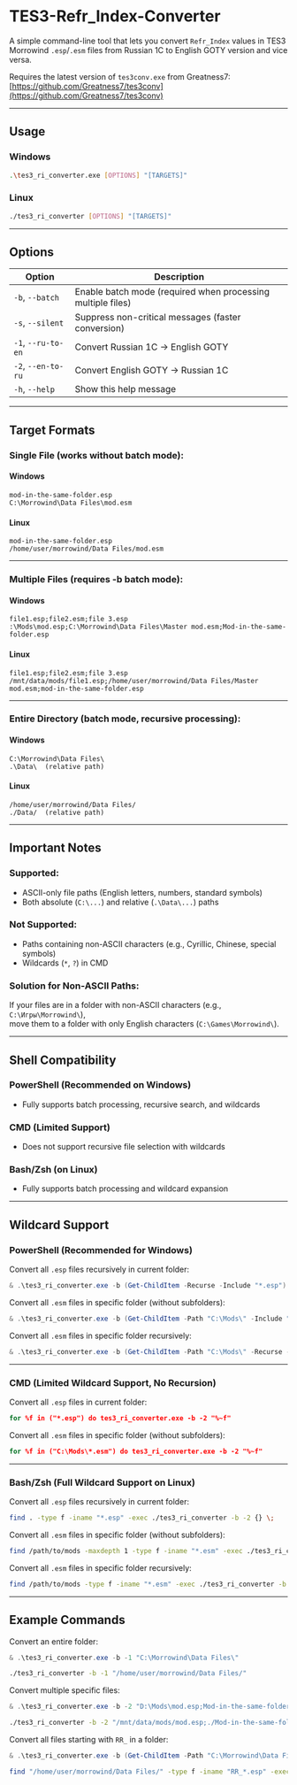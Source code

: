 # TES3-Refr_Index-Converter

A simple command-line tool that lets you convert `Refr_Index` values in TES3 Morrowind `.esp`/`.esm` files from Russian 1C to English GOTY version and vice versa.

Requires the latest version of `tes3conv.exe` from Greatness7: [https://github.com/Greatness7/tes3conv](https://github.com/Greatness7/tes3conv)

---

## Usage

### Windows
```bash
.\tes3_ri_converter.exe [OPTIONS] "[TARGETS]"
```

### Linux
```bash
./tes3_ri_converter [OPTIONS] "[TARGETS]"
```

---

## Options

| Option        | Description                                             |
|---------------|---------------------------------------------------------|
| `-b`, `--batch`    | Enable batch mode (required when processing multiple files) |
| `-s`, `--silent`   | Suppress non-critical messages (faster conversion)        |
| `-1`, `--ru-to-en` | Convert Russian 1C → English GOTY                        |
| `-2`, `--en-to-ru` | Convert English GOTY → Russian 1C                        |
| `-h`, `--help`     | Show this help message                                  |

---

## Target Formats

### Single File (works without batch mode):

#### Windows
```
mod-in-the-same-folder.esp  
C:\Morrowind\Data Files\mod.esm
```

#### Linux
```
mod-in-the-same-folder.esp  
/home/user/morrowind/Data Files/mod.esm
```

---

### Multiple Files (requires -b batch mode):

#### Windows
```
file1.esp;file2.esm;file 3.esp  
:\Mods\mod.esp;C:\Morrowind\Data Files\Master mod.esm;Mod-in-the-same-folder.esp
```

#### Linux
```
file1.esp;file2.esm;file 3.esp  
/mnt/data/mods/file1.esp;/home/user/morrowind/Data Files/Master mod.esm;mod-in-the-same-folder.esp
```

---

### Entire Directory (batch mode, recursive processing):

#### Windows
```
C:\Morrowind\Data Files\  
.\Data\  (relative path)
```

#### Linux
```
/home/user/morrowind/Data Files/  
./Data/  (relative path)
```

---

## Important Notes

### Supported:
- ASCII-only file paths (English letters, numbers, standard symbols)
- Both absolute (`C:\...`) and relative (`.\Data\...`) paths

### Not Supported:
- Paths containing non-ASCII characters (e.g., Cyrillic, Chinese, special symbols)
- Wildcards (`*`, `?`) in CMD

### Solution for Non-ASCII Paths:
If your files are in a folder with non-ASCII characters (e.g., `C:\Игры\Morrowind\`),  
move them to a folder with only English characters (`C:\Games\Morrowind\`).

---

## Shell Compatibility

### PowerShell (Recommended on Windows)
- Fully supports batch processing, recursive search, and wildcards

### CMD (Limited Support)
- Does not support recursive file selection with wildcards

### Bash/Zsh (on Linux)
- Fully supports batch processing and wildcard expansion

---

## Wildcard Support

### PowerShell (Recommended for Windows)

Convert all `.esp` files recursively in current folder:
```powershell
& .\tes3_ri_converter.exe -b (Get-ChildItem -Recurse -Include "*.esp").FullName
```

Convert all `.esm` files in specific folder (without subfolders):
```powershell
& .\tes3_ri_converter.exe -b (Get-ChildItem -Path "C:\Mods\" -Include "*.esm").FullName
```

Convert all `.esm` files in specific folder recursively:
```powershell
& .\tes3_ri_converter.exe -b (Get-ChildItem -Path "C:\Mods\" -Recurse -Include "*.esm" -File).FullName
```

---

### CMD (Limited Wildcard Support, No Recursion)

Convert all `.esp` files in current folder:
```cmd
for %f in ("*.esp") do tes3_ri_converter.exe -b -2 "%~f"
```

Convert all `.esm` files in specific folder (without subfolders):
```cmd
for %f in ("C:\Mods\*.esm") do tes3_ri_converter.exe -b -2 "%~f"
```

---

### Bash/Zsh (Full Wildcard Support on Linux)

Convert all `.esp` files recursively in current folder:
```bash
find . -type f -iname "*.esp" -exec ./tes3_ri_converter -b -2 {} \;
```

Convert all `.esm` files in specific folder (without subfolders):
```bash
find /path/to/mods -maxdepth 1 -type f -iname "*.esm" -exec ./tes3_ri_converter -b -2 {} \;
```

Convert all `.esm` files in specific folder recursively:
```bash
find /path/to/mods -type f -iname "*.esm" -exec ./tes3_ri_converter -b -2 {} \;
```

---

## Example Commands

Convert an entire folder:
```powershell
& .\tes3_ri_converter.exe -b -1 "C:\Morrowind\Data Files\"
```

```bash
./tes3_ri_converter -b -1 "/home/user/morrowind/Data Files/"
```

Convert multiple specific files:
```powershell
& .\tes3_ri_converter.exe -b -2 "D:\Mods\mod.esp;Mod-in-the-same-folder.esp"
```

```bash
./tes3_ri_converter -b -2 "/mnt/data/mods/mod.esp;./Mod-in-the-same-folder.esp"
```

Convert all files starting with `RR_` in a folder:
```powershell
& .\tes3_ri_converter.exe -b (Get-ChildItem -Path "C:\Morrowind\Data Files\" -Recurse -Include "RR_*.esp").FullName
```

```bash
find "/home/user/morrowind/Data Files/" -type f -iname "RR_*.esp" -exec ./tes3_ri_converter -b -1 "{}" \;
```
